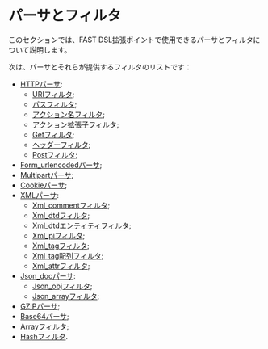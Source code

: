 [link-http]:                    parsers/http.md
[link-uri]:                     parsers/http.md#uri-filter
[link-path]:                    parsers/http.md#path-filter
[link-actionname]:              parsers/http.md#action_name-filter
[link-actionext]:               parsers/http.md#action_ext-filter
[link-get]:                     parsers/http.md#get-filter
[link-header]:                  parsers/http.md#header-filter
[link-post]:                    parsers/http.md#post-filter
[link-formurlencoded]:          parsers/form-urlencoded.md
[link-multipart]:               parsers/multipart.md
[link-cookie]:                  parsers/cookie.md
[link-xml]:                     parsers/xml.md
[link-xmlcomment]:              parsers/xml.md#xml_comment-filter
[link-xmldtd]:                  parsers/xml.md#xml_dtd-filter
[link-xmldtdentity]:            parsers/xml.md#xml_dtd_entity-filter
[link-xmlpi]:                   parsers/xml.md#xml_pi-filter
[link-xmltag]:                  parsers/xml.md#xml_tag-filter
[link-xmltagarray]:             parsers/xml.md#xml_tag_array-filter
[link-xmlattr]:                 parsers/xml.md#xml_attr-filter
[link-jsondoc]:                 parsers/json.md
[link-jsonobj]:                 parsers/json.md#jsonobj-filter
[link-jsonarray]:               parsers/json.md#jsonarray-filter
[link-array]:                   parsers/array.md
[link-hash]:                    parsers/hash.md
[link-gzip]:                    parsers/gzip.md
[link-base64]:                  parsers/base64.md

# パーサとフィルタ

このセクションでは、FAST DSL拡張ポイントで使用できるパーサとフィルタについて説明します。

次は、パーサとそれらが提供するフィルタのリストです：
* [HTTPパーサ][link-http]:
    * [URIフィルタ][link-uri];
    * [パスフィルタ][link-path];
    * [アクション名フィルタ][link-actionname];
    * [アクション拡張子フィルタ][link-actionext];
    * [Getフィルタ][link-get];
    * [ヘッダーフィルタ][link-header];
    * [Postフィルタ][link-post];
* [Form_urlencodedパーサ][link-formurlencoded];
* [Multipartパーサ][link-multipart];
* [Cookieパーサ][link-cookie];
* [XMLパーサ][link-xml]:
    * [Xml_commentフィルタ][link-xmlcomment];
    * [Xml_dtdフィルタ][link-xmldtd];
    * [Xml_dtdエンティティフィルタ][link-xmldtdentity];
    * [Xml_piフィルタ][link-xmlpi];
    * [Xml_tagフィルタ][link-xmltag];
    * [Xml_tag配列フィルタ][link-xmltagarray];
    * [Xml_attrフィルタ][link-xmlattr];
* [Json_docパーサ][link-jsondoc]:
    * [Json_objフィルタ][link-jsonobj];
    * [Json_arrayフィルタ][link-jsonarray];
* [GZIPパーサ][link-gzip];
* [Base64パーサ][link-base64];
* [Arrayフィルタ][link-array];
* [Hashフィルタ][link-hash].